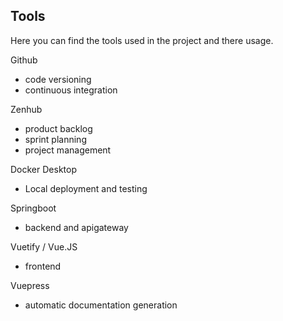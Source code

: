 Tools
- 

Here you can find the tools used in the project and there usage.

Github
- code versioning
- continuous integration

Zenhub
- product backlog
- sprint planning
- project management

Docker Desktop
- Local deployment and testing

Springboot
- backend and apigateway

Vuetify / Vue.JS
- frontend

Vuepress
- automatic documentation generation

